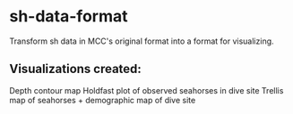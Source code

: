 sh-data-format
==============

Transform sh data in MCC's original format into a format for visualizing.

## Visualizations created:
Depth contour map
Holdfast plot of observed seahorses in dive site
Trellis map of seahorses + demographic map of dive site
